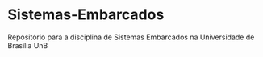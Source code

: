# Sistemas-Embarcados

Repositório para a disciplina de Sistemas Embarcados na Universidade de Brasília UnB
